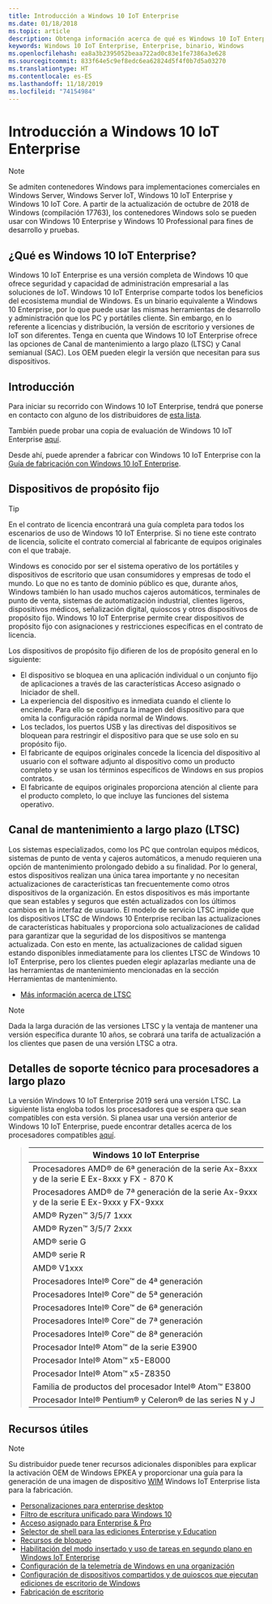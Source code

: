 ```yaml
---
title: Introducción a Windows 10 IoT Enterprise
ms.date: 01/18/2018
ms.topic: article
description: Obtenga información acerca de qué es Windows 10 IoT Enterprise y lo que se puede hacer con él.
keywords: Windows 10 IoT Enterprise, Enterprise, binario, Windows
ms.openlocfilehash: ea8a3b2395052beaa722ad0c83e1fe7386a3e628
ms.sourcegitcommit: 833f64e5c9ef8edc6ea62824d5f4f0b7d5a03270
ms.translationtype: HT
ms.contentlocale: es-ES
ms.lasthandoff: 11/18/2019
ms.locfileid: "74154984"
---
```

# <a name="an-overview-of-windows-10-iot-enterprise"></a>Introducción a Windows 10 IoT Enterprise

> [!NOTE]
> Se admiten contenedores Windows para implementaciones comerciales en Windows Server, Windows Server IoT, Windows 10 IoT Enterprise y Windows 10 IoT Core.  A partir de la actualización de octubre de 2018 de Windows (compilación 17763), los contenedores Windows solo se pueden usar con Windows 10 Enterprise y Windows 10 Professional para fines de desarrollo y pruebas.

## <a name="what-is-windows-10-iot-enterprise"></a>¿Qué es Windows 10 IoT Enterprise?
Windows 10 IoT Enterprise es una versión completa de Windows 10 que ofrece seguridad y capacidad de administración empresarial a las soluciones de IoT. Windows 10 IoT Enterprise comparte todos los beneficios del ecosistema mundial de Windows. Es un binario equivalente a Windows 10 Enterprise, por lo que puede usar las mismas herramientas de desarrollo y administración que los PC y portátiles cliente.  Sin embargo, en lo referente a licencias y distribución, la versión de escritorio y versiones de IoT son diferentes. Tenga en cuenta que Windows 10 IoT Enterprise ofrece las opciones de Canal de mantenimiento a largo plazo (LTSC) y Canal semianual (SAC). Los OEM pueden elegir la versión que necesitan para sus dispositivos.

## <a name="getting-started"></a>Introducción 

Para iniciar su recorrido con Windows 10 IoT Enterprise, tendrá que ponerse en contacto con alguno de los distribuidores de [esta lista](https://go.microsoft.com/fwlink/?linkid=2094697).

También puede probar una copia de evaluación de Windows 10 IoT Enterprise [aquí](https://www.microsoft.com/en-us/evalcenter/evaluate-windows-10-enterprise).

Desde ahí, puede aprender a fabricar con Windows 10 IoT Enterprise con la [Guía de fabricación con Windows 10 IoT Enterprise](https://docs.microsoft.com/en-us/windows-hardware/manufacture/desktop/iot-ent-overview). 

## <a name="fixed-purpose-devices"></a>Dispositivos de propósito fijo 

> [!TIP]
> En el contrato de licencia encontrará una guía completa para todos los escenarios de uso de Windows 10 IoT Enterprise. Si no tiene este contrato de licencia, solicite el contrato comercial al fabricante de equipos originales con el que trabaje. 

Windows es conocido por ser el sistema operativo de los portátiles y dispositivos de escritorio que usan consumidores y empresas de todo el mundo.  Lo que no es tanto de dominio público es que, durante años, Windows también lo han usado muchos cajeros automáticos, terminales de punto de venta, sistemas de automatización industrial, clientes ligeros, dispositivos médicos, señalización digital, quioscos y otros dispositivos de propósito fijo.  Windows 10 IoT Enterprise permite crear dispositivos de propósito fijo con asignaciones y restricciones específicas en el contrato de licencia.  

Los dispositivos de propósito fijo difieren de los de propósito general en lo siguiente:  
* El dispositivo se bloquea en una aplicación individual o un conjunto fijo de aplicaciones a través de las características Acceso asignado o Iniciador de shell.  
* La experiencia del dispositivo es inmediata cuando el cliente lo enciende. Para ello se configura la imagen del dispositivo para que omita la configuración rápida normal de Windows. 
* Los teclados, los puertos USB y las directivas del dispositivos se bloquean para restringir el dispositivo para que se use solo en su propósito fijo.  
* El fabricante de equipos originales concede la licencia del dispositivo al usuario con el software adjunto al dispositivo como un producto completo y se usan los términos específicos de Windows en sus propios contratos.
* El fabricante de equipos originales proporciona atención al cliente para el producto completo, lo que incluye las funciones del sistema operativo.

## <a name="long-term-servicing-channel-ltsc"></a>Canal de mantenimiento a largo plazo (LTSC)

Los sistemas especializados, como los PC que controlan equipos médicos, sistemas de punto de venta y cajeros automáticos, a menudo requieren una opción de mantenimiento prolongado debido a su finalidad. Por lo general, estos dispositivos realizan una única tarea importante y no necesitan actualizaciones de características tan frecuentemente como otros dispositivos de la organización. En estos dispositivos es más importante que sean estables y seguros que estén actualizados con los últimos cambios en la interfaz de usuario. El modelo de servicio LTSC impide que los dispositivos LTSC de Windows 10 Enterprise reciban las actualizaciones de características habituales y proporciona solo actualizaciones de calidad para garantizar que la seguridad de los dispositivos se mantenga actualizada. Con esto en mente, las actualizaciones de calidad siguen estando disponibles inmediatamente para los clientes LTSC de Windows 10 IoT Enterprise, pero los clientes pueden elegir aplazarlas mediante una de las herramientas de mantenimiento mencionadas en la sección Herramientas de mantenimiento.

* [Más información acerca de LTSC](https://docs.microsoft.com/windows/deployment/update/waas-overview#long-term-servicing-channel)

> [!NOTE]
> Dada la larga duración de las versiones LTSC y la ventaja de mantener una versión específica durante 10 años, se cobrará una tarifa de actualización a los clientes que pasen de una versión LTSC a otra.

## <a name="long-term-support-silicon-details"></a>Detalles de soporte técnico para procesadores a largo plazo

La versión Windows 10 IoT Enterprise 2019 será una versión LTSC. La siguiente lista engloba todos los procesadores que se espera que sean compatibles con esta versión. Si planea usar una versión anterior de Windows 10 IoT Enterprise, puede encontrar detalles acerca de los procesadores compatibles [aquí](https://docs.microsoft.com/windows-hardware/design/minimum/windows-processor-requirements#windows-iot-enterprise--embedded-processor-table).

> | Windows 10 IoT Enterprise  |
> |-------------|
> | Procesadores AMD® de 6ª generación de la serie Ax-8xxx y de la serie E Ex-8xxx y FX - 870 K | 
> | Procesadores AMD® de 7ª generación de la serie Ax-9xxx y de la serie E Ex-9xxx y FX-9xxx | 
> | AMD® Ryzen™ 3/5/7 1xxx | 
> | AMD® Ryzen™ 3/5/7 2xxx | 
> | AMD® serie G | 
> | AMD® serie R | 
> | AMD® V1xxx | 
> | Procesadores Intel® Core™ de 4ª generación | 
> | Procesadores Intel® Core™ de 5ª generación |
> | Procesadores Intel® Core™ de 6ª generación |
> | Procesadores Intel® Core™ de 7ª generación |
> | Procesadores Intel® Core™ de 8ª generación |
> | Procesador Intel® Atom™ de la serie E3900 |
> | Procesador Intel® Atom™ x5-E8000 |
> | Procesador Intel® Atom™ x5-Z8350 |
> | Familia de productos del procesador Intel® Atom™ E3800 |
> | Procesador Intel® Pentium® y Celeron® de las series N y J |

## <a name="helpful-resources"></a>Recursos útiles
> [!NOTE]
> Su distribuidor puede tener recursos adicionales disponibles para explicar la activación OEM de Windows EPKEA y proporcionar una guía para la generación de una imagen de dispositivo [WIM](https://msdn.microsoft.com/library/windows/desktop/dd861280.aspx) Windows IoT Enterprise lista para la fabricación.

* [Personalizaciones para enterprise desktop](https://docs.microsoft.com/windows-hardware/customize/enterprise/enterprise-custom-portal)
* [Filtro de escritura unificado para Windows 10](https://docs.microsoft.com/windows-hardware/customize/enterprise/unified-write-filter)
* [Acceso asignado para Enterprise & Pro](https://docs.microsoft.com/windows-hardware/customize/enterprise/assigned-access)
* [Selector de shell para las ediciones Enterprise y Education](https://docs.microsoft.com/windows-hardware/customize/enterprise/shell-launcher)
* [Recursos de bloqueo](https://docs.microsoft.com/windows-hardware/customize/enterprise/create-a-kiosk-image) 
* [Habilitación del modo insertado y uso de tareas en segundo plano en Windows IoT Enterprise](https://docs.microsoft.com/windows/iot-core/develop-your-app/embeddedmode)
* [Configuración de la telemetría de Windows en una organización](https://docs.microsoft.com/windows/configuration/configure-windows-telemetry-in-your-organization )
* [Configuración de dispositivos compartidos y de quioscos que ejecutan ediciones de escritorio de Windows](https://docs.microsoft.com/windows/configuration/kiosk-shared-pc)
* [Fabricación de escritorio](https://docs.microsoft.com/windows-hardware/manufacture/desktop/)
